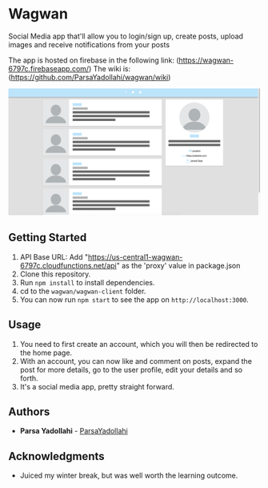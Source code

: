 # Wagwan
Social Media app that'll allow you to login/sign up, create posts, upload images and receive notifications from your posts

The app is hosted on firebase in the following link:
(https://wagwan-6797c.firebaseapp.com/)
The wiki is:
(https://github.com/ParsaYadollahi/wagwan/wiki)

![alt text](https://github.com/ParsaYadollahi/wagwan/blob/master/wagwan-client/src/images/blank_image.png)

## Getting Started

1. API Base URL: Add "https://us-central1-wagwan-6797c.cloudfunctions.net/api" as the 'proxy' value in package.json
2. Clone this repository.
3. Run `npm install` to install dependencies.
4. cd to the `wagwan/wagwan-client` folder.
5. You can now run `npm start` to see the app on `http://localhost:3000`.

## Usage

1. You need to first create an account, which you will then be redirected to the home page.
2. With an account, you can now like and comment on posts, expand the post for more details, go to the user profile, edit your details and so forth.
3. It's a social media app, pretty straight forward.

## Authors

* **Parsa Yadollahi** -  [ParsaYadollahi](https://github.com/ParsaYadollahi)

## Acknowledgments

* Juiced my winter break, but was well worth the learning outcome.
